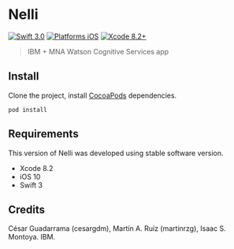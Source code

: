# Nelli
[![Swift 3.0](https://img.shields.io/badge/Swift-3.0-orange.svg?style=flat)](https://developer.apple.com/swift/)
[![Platforms iOS](https://img.shields.io/badge/Platforms-iOS-lightgray.svg?style=flat)](https://developer.apple.com/ios/)
[![Xcode 8.2+](https://img.shields.io/badge/Xcode-8.2-blue.svg?style=flat)](https://developer.apple.com/xcode/)
> IBM + MNA Watson Cognitive Services app

## Install
Clone the project, install [CocoaPods](https://cocoapods.org) dependencies.

```
pod install
```


## Requirements

This version of Nelli was developed using stable software version.
-   Xcode 8.2
-   iOS 10
-   Swift 3


## Credits

César Guadarrama (cesargdm), Martín A. Ruíz (martinrzg), Isaac S. Montoya. IBM.
